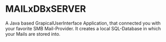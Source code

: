 # MAILxDBxSERVER
A Java based GrapicalUserInterface Application, that connected you with your favorite SMB Mail-Provider. It creates a local SQL-Database in which your Mails are stored into.
